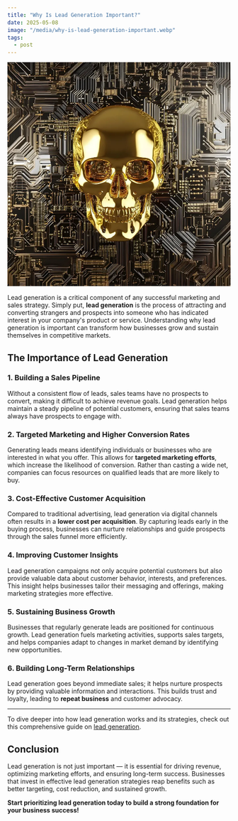 ```yaml
---
title: "Why Is Lead Generation Important?"
date: 2025-05-08
image: "/media/why-is-lead-generation-important.webp"
tags:
  - post
---
```


![Why Is Lead Generation Important?](/media/why-is-lead-generation-important.webp)

Lead generation is a critical component of any successful marketing and sales strategy. Simply put, **lead generation** is the process of attracting and converting strangers and prospects into someone who has indicated interest in your company's product or service. Understanding why lead generation is important can transform how businesses grow and sustain themselves in competitive markets.

## The Importance of Lead Generation

### 1. **Building a Sales Pipeline**
Without a consistent flow of leads, sales teams have no prospects to convert, making it difficult to achieve revenue goals. Lead generation helps maintain a steady pipeline of potential customers, ensuring that sales teams always have prospects to engage with.

### 2. **Targeted Marketing and Higher Conversion Rates**
Generating leads means identifying individuals or businesses who are interested in what you offer. This allows for **targeted marketing efforts**, which increase the likelihood of conversion. Rather than casting a wide net, companies can focus resources on qualified leads that are more likely to buy.

### 3. **Cost-Effective Customer Acquisition**
Compared to traditional advertising, lead generation via digital channels often results in a **lower cost per acquisition**. By capturing leads early in the buying process, businesses can nurture relationships and guide prospects through the sales funnel more efficiently.

### 4. **Improving Customer Insights**
Lead generation campaigns not only acquire potential customers but also provide valuable data about customer behavior, interests, and preferences. This insight helps businesses tailor their messaging and offerings, making marketing strategies more effective.

### 5. **Sustaining Business Growth**
Businesses that regularly generate leads are positioned for continuous growth. Lead generation fuels marketing activities, supports sales targets, and helps companies adapt to changes in market demand by identifying new opportunities.

### 6. **Building Long-Term Relationships**
Lead generation goes beyond immediate sales; it helps nurture prospects by providing valuable information and interactions. This builds trust and loyalty, leading to **repeat business** and customer advocacy.

---

To dive deeper into how lead generation works and its strategies, check out this comprehensive guide on [lead generation](https://leadcraftr.com/posts/lead-generation/).

## Conclusion

Lead generation is not just important — it is essential for driving revenue, optimizing marketing efforts, and ensuring long-term success. Businesses that invest in effective lead generation strategies reap benefits such as better targeting, cost reduction, and sustained growth.  

**Start prioritizing lead generation today to build a strong foundation for your business success!**
